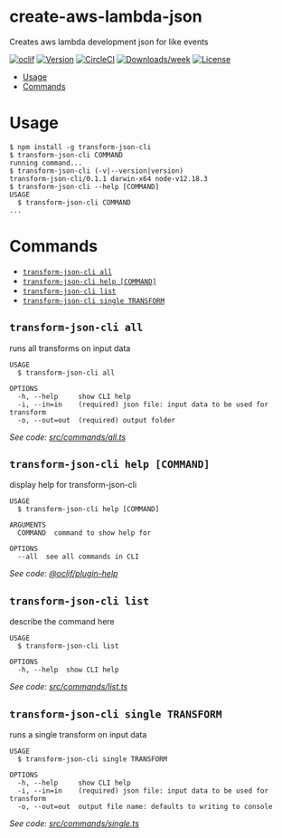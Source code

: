 create-aws-lambda-json
======================

Creates aws lambda development json for like events

[![oclif](https://img.shields.io/badge/cli-oclif-brightgreen.svg)](https://oclif.io)
[![Version](https://img.shields.io/npm/v/create-aws-lambda-json.svg)](https://npmjs.org/package/create-aws-lambda-json)
[![CircleCI](https://circleci.com/gh/arjanvanderleden/create-aws-lambda-json/tree/master.svg?style=shield)](https://circleci.com/gh/arjanvanderleden/create-aws-lambda-json/tree/master)
[![Downloads/week](https://img.shields.io/npm/dw/create-aws-lambda-json.svg)](https://npmjs.org/package/create-aws-lambda-json)
[![License](https://img.shields.io/npm/l/create-aws-lambda-json.svg)](https://github.com/arjanvanderleden/create-aws-lambda-json/blob/master/package.json)

<!-- toc -->
* [Usage](#usage)
* [Commands](#commands)
<!-- tocstop -->
# Usage
<!-- usage -->
```sh-session
$ npm install -g transform-json-cli
$ transform-json-cli COMMAND
running command...
$ transform-json-cli (-v|--version|version)
transform-json-cli/0.1.1 darwin-x64 node-v12.18.3
$ transform-json-cli --help [COMMAND]
USAGE
  $ transform-json-cli COMMAND
...
```
<!-- usagestop -->
# Commands
<!-- commands -->
* [`transform-json-cli all`](#transform-json-cli-all)
* [`transform-json-cli help [COMMAND]`](#transform-json-cli-help-command)
* [`transform-json-cli list`](#transform-json-cli-list)
* [`transform-json-cli single TRANSFORM`](#transform-json-cli-single-transform)

## `transform-json-cli all`

runs all transforms on input data

```
USAGE
  $ transform-json-cli all

OPTIONS
  -h, --help     show CLI help
  -i, --in=in    (required) json file: input data to be used for transform
  -o, --out=out  (required) output folder
```

_See code: [src/commands/all.ts](https://github.com/arjanvanderleden/transform-json-cli/blob/v0.1.1/src/commands/all.ts)_

## `transform-json-cli help [COMMAND]`

display help for transform-json-cli

```
USAGE
  $ transform-json-cli help [COMMAND]

ARGUMENTS
  COMMAND  command to show help for

OPTIONS
  --all  see all commands in CLI
```

_See code: [@oclif/plugin-help](https://github.com/oclif/plugin-help/blob/v3.2.0/src/commands/help.ts)_

## `transform-json-cli list`

describe the command here

```
USAGE
  $ transform-json-cli list

OPTIONS
  -h, --help  show CLI help
```

_See code: [src/commands/list.ts](https://github.com/arjanvanderleden/transform-json-cli/blob/v0.1.1/src/commands/list.ts)_

## `transform-json-cli single TRANSFORM`

runs a single transform on input data

```
USAGE
  $ transform-json-cli single TRANSFORM

OPTIONS
  -h, --help     show CLI help
  -i, --in=in    (required) json file: input data to be used for transform
  -o, --out=out  output file name: defaults to writing to console
```

_See code: [src/commands/single.ts](https://github.com/arjanvanderleden/transform-json-cli/blob/v0.1.1/src/commands/single.ts)_
<!-- commandsstop -->
